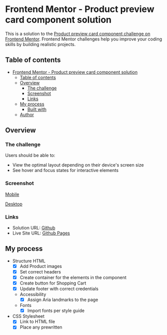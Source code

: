 # Frontend Mentor - Product preview card component solution

This is a solution to the [Product preview card component challenge on Frontend Mentor](https://www.frontendmentor.io/challenges/product-preview-card-component-GO7UmttRfa). Frontend Mentor challenges help you improve your coding skills by building realistic projects. 

## Table of contents

- [Frontend Mentor - Product preview card component solution](#frontend-mentor---product-preview-card-component-solution)
  - [Table of contents](#table-of-contents)
  - [Overview](#overview)
    - [The challenge](#the-challenge)
    - [Screenshot](#screenshot)
    - [Links](#links)
  - [My process](#my-process)
    - [Built with](#built-with)
  - [Author](#author)

## Overview

### The challenge

Users should be able to:

- View the optimal layout depending on their device's screen size
- See hover and focus states for interactive elements

### Screenshot

[Mobile](./solution/product-preview-card-solution-mobile.png)

[Desktop](./solution/product-preview-card-solution.png)

### Links

- Solution URL: [Github](https://github.com/blucorazon/product-preview-card-component)
- Live Site URL: [Github Pages](https://blucorazon.github.io/product-preview-card-component/)

## My process

- Structure HTML
  - [x] Add Product images
  - [x] Set correct headers
  - [x] Create container for the elements in the component
  - [x] Create button for Shopping Cart
  - [x] Update footer with correct credentials
  
  - Accessibility
    - [x] Assign Aria landmarks to the page
  
  - Fonts
    - [x] Import fonts per style guide

- CSS Stylesheet
  - [x] Link to HTML file
  - [x] Place any prewritten <style> into the stylesheet
  
  - Base Styles
    - Colors
      - [x] Background color for page
      - [x] Background color for container
  
    - Shapes
      - [x] Round corners for the container
      - [x] Round top right / left corners of img

    - Spacing
      - [x] Container aligned in middle of page

  - Further Styling
  - Fonts
      - [x] Font color/size for Caption
      - [x] Font color/size for Header
      - [x] Font color/size for Product description / Regular price
      - [x] Font color/size for Sale price
      - [x] strikethrough for regular price
      - [x] Button Color - Inactive and Hover state (desktop only)
      - [x] Set the fonts for each section of the component
  
  - Spacing
    - [x] Ensure the padding b/t each element matches designs
    - [x] Text in container aligned to the left
 
  - Desktop specific
    - [x] When the screen widens, the Image needs to be on the left

### Built with

- Semantic HTML5 markup
- CSS custom properties
- Flexbox
- Mobile-first workflow

## Author

- Github - [@blucorazon](https://www.github.com/blucorazon)
- Frontend Mentor - [@blucorazon](https://www.frontendmentor.io/profile/blucorazon)